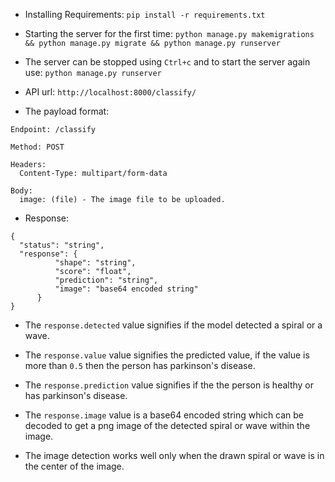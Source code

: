 - Installing Requirements: `pip install -r requirements.txt`

- Starting the server for the first time: `python manage.py makemigrations && python manage.py migrate && python manage.py runserver`

- The server can be stopped using `Ctrl+c` and to start the server again use: `python manage.py runserver`

- API url: `http://localhost:8000/classify/`

- The payload format:
```
Endpoint: /classify

Method: POST

Headers:
  Content-Type: multipart/form-data

Body:
  image: (file) - The image file to be uploaded.
```

- Response:
```
{
  "status": "string",
  "response": {
          "shape": "string",
          "score": "float",
          "prediction": "string",
          "image": "base64 encoded string"
      }
}
```

- The `response.detected` value signifies if the model detected a spiral or a wave.

- The `response.value` value signifies the predicted value, if the value is more than `0.5` then the person has parkinson's disease.

- The `response.prediction` value signifies if the the person is healthy or has parkinson's disease.

- The `response.image` value is a base64 encoded string which can be decoded to get a png image of the detected spiral or wave within the image.

- The image detection works well only when the drawn spiral or wave is in the center of the image.
